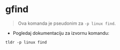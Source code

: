 # gfind

> Ova komanda je pseudonim za `-p linux find`.

- Pogledaj dokumentaciju za izvornu komandu:

`tldr -p linux find`
